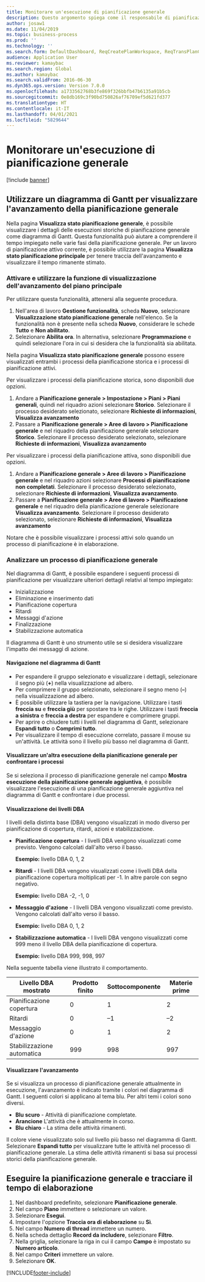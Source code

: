 ```yaml
---
title: Monitorare un'esecuzione di pianificazione generale
description: Questo argomento spiega come il responsabile di pianificazione della produzione può vedere se è in corso un'esecuzione di pianificazione generale.
author: josaw1
ms.date: 11/04/2019
ms.topic: business-process
ms.prod: ''
ms.technology: ''
ms.search.form: DefaultDashboard, ReqCreatePlanWorkspace, ReqTransPlanCard, SysQueryForm, InventItemIdLookupSimple, ReqLog, ReqProcessTaskTrace
audience: Application User
ms.reviewer: kamaybac
ms.search.region: Global
ms.author: kamaybac
ms.search.validFrom: 2016-06-30
ms.dyn365.ops.version: Version 7.0.0
ms.openlocfilehash: a1733562768b3fe869f326bbfb47b6135a91b5cb
ms.sourcegitcommit: 0e8db169c3f90bd750826af76709ef5d621fd377
ms.translationtype: HT
ms.contentlocale: it-IT
ms.lasthandoff: 04/01/2021
ms.locfileid: "5829644"
---
```

# <a name="monitor-a-master-planning-run"></a>Monitorare un'esecuzione di pianificazione generale

[!include [banner](../../includes/banner.md)]

## <a name="use-a-gantt-chart-to-visualize-master-planning-progress"></a>Utilizzare un diagramma di Gantt per visualizzare l'avanzamento della pianificazione generale

Nella pagina **Visualizza stato pianificazione generale**, è possibile visualizzare i dettagli delle esecuzioni storiche di pianificazione generale come diagramma di Gantt. Questa funzionalità può aiutare a comprendere il tempo impiegato nelle varie fasi della pianificazione generale. Per un lavoro di pianificazione attivo corrente, è possibile utilizzare la pagina **Visualizza stato pianificazione principale** per tenere traccia dell'avanzamento e visualizzare il tempo rimanente stimato.

### <a name="turn-on-and-use-the-master-plan-progress-visualization-feature"></a>Attivare e utilizzare la funzione di visualizzazione dell'avanzamento del piano principale

Per utilizzare questa funzionalità, attenersi alla seguente procedura.

1. Nell'area di lavoro **Gestione funzionalità**, scheda **Nuovo**, selezionare **Visualizzazione stato pianificazione generale** nell'elenco. Se la funzionalità non è presente nella scheda **Nuovo**, considerare le schede **Tutto** e **Non abilitato**.
1. Selezionare **Abilita ora**. In alternativa, selezionare **Programmazione** e quindi selezionare l'ora in cui si desidera che la funzionalità sia abilitata.

Nella pagina **Visualizza stato pianificazione generale** possono essere visualizzati entrambi i processi della pianificazione storica e i processi di pianificazione attivi. 

Per visualizzare i processi della pianificazione storica, sono disponibili due opzioni. 

1. Andare a **Pianificazione generale \> Impostazione \> Piani \> Piani generali**, quindi nel riquadro azioni selezionare **Storico**. Selezionare il processo desiderato selezionato, selezionare **Richieste di informazioni**, **Visualizza avanzamento**
1. Passare a **Pianificazione generale \> Aree di lavoro \> Pianificazione generale** e nel riquadro della pianificazione generale selezionare **Storico**. Selezionare il processo desiderato selezionato, selezionare **Richieste di informazioni**, **Visualizza avanzamento**

Per visualizzare i processi della pianificazione attiva, sono disponibili due opzioni. 
1. Andare a **Pianificazione generale \> Aree di lavoro \> Pianificazione generale** e nel riquadro azioni selezionare **Processi di pianificazione non completati**. Selezionare il processo desiderato selezionato, selezionare **Richieste di informazioni**, **Visualizza avanzamento**.
1. Passare a **Pianificazione generale \> Aree di lavoro \> Pianificazione generale** e nel riquadro della pianificazione generale selezionare **Visualizza avanzamento**. Selezionare il processo desiderato selezionato, selezionare **Richieste di informazioni**, **Visualizza avanzamento**

Notare che è possibile visualizzare i processi attivi solo quando un processo di pianificazione è in elaborazione.

### <a name="analyze-a-master-planning-job"></a>Analizzare un processo di pianificazione generale

Nel diagramma di Gantt, è possibile espandere i seguenti processi di pianificazione per visualizzare ulteriori dettagli relativi al tempo impiegato:

- Inizializzazione
- Eliminazione e inserimento dati
- Pianificazione copertura
- Ritardi
- Messaggi d'azione
- Finalizzazione
- Stabilizzazione automatica

Il diagramma di Gantt è uno strumento utile se si desidera visualizzare l'impatto dei messaggi di azione.

#### <a name="navigation-in-the-gantt-chart"></a>Navigazione nel diagramma di Gantt

- Per espandere il gruppo selezionato e visualizzare i dettagli, selezionare il segno più (**+**) nella visualizzazione ad albero.
- Per comprimere il gruppo selezionato, selezionare il segno meno (**–**) nella visualizzazione ad albero.
- È possibile utilizzare la tastiera per la navigazione. Utilizzare i tasti **freccia su** e **freccia giù** per spostare tra le righe. Utilizzare i tasti **freccia a sinistra** e **freccia a destra** per espandere e comprimere gruppi.
- Per aprire o chiudere tutti i livelli nel diagramma di Gantt, selezionare **Espandi tutto** o **Comprimi tutto**.
- Per visualizzare il tempo di esecuzione correlato, passare il mouse su un'attività. Le attività sono il livello più basso nel diagramma di Gantt.

#### <a name="view-an-additional-master-planning-run-to-compare-jobs"></a>Visualizzare un'altra esecuzione della pianificazione generale per confrontare i processi

Se si seleziona il processo di pianificazione generale nel campo **Mostra esecuzione della pianificazione generale aggiuntiva**, è possibile visualizzare l'esecuzione di una pianificazione generale aggiuntiva nel diagramma di Gantt e confrontare i due processi.

#### <a name="bom-level-display"></a>Visualizzazione dei livelli DBA

I livelli della distinta base (DBA) vengono visualizzati in modo diverso per pianificazione di copertura, ritardi, azioni e stabilizzazione.

- **Pianificazione copertura** - I livelli DBA vengono visualizzati come previsto. Vengono calcolati dall'alto verso il basso.

    **Esempio:** livello DBA 0, 1, 2

- **Ritardi** - I livelli DBA vengono visualizzati come i livelli DBA della pianificazione copertura moltiplicati per -1. In altre parole con segno negativo.

    **Esempio:** livello DBA -2, -1, 0

- **Messaggio d'azione** - I livelli DBA vengono visualizzati come previsto. Vengono calcolati dall'alto verso il basso.

    **Esempio:** livello DBA 0, 1, 2

- **Stabilizzazione automatica** - I livelli DBA vengono visualizzati come 999 meno il livello DBA della pianificazione di copertura.

    **Esempio:** livello DBA 999, 998, 997

Nella seguente tabella viene illustrato il comportamento.

| Livello DBA mostrato | Prodotto finito | Sottocomponente | Materie prime |
|---|---|---|---|
| Pianificazione copertura | 0 | 1 | 2 |
| Ritardi | 0 | –1 | –2 |
| Messaggio d'azione | 0 | 1 | 2 |
| Stabilizzazione automatica | 999 | 998 | 997 |

#### <a name="visualize-progress"></a>Visualizzare l'avanzamento

Se si visualizza un processo di pianificazione generale attualmente in esecuzione, l'avanzamento è indicato tramite i colori nel diagramma di Gantt. I seguenti colori si applicano al tema blu. Per altri temi i colori sono diversi.

- **Blu scuro** - Attività di pianificazione completate.
- **Arancione** L'attività che è attualmente in corso.
- **Blu chiaro** - La stima delle attività rimanenti.

Il colore viene visualizzato solo sul livello più basso nel diagramma di Gantt. Selezionare **Espandi tutto** per visualizzare tutte le attività nel processo di pianificazione generale. La stima delle attività rimanenti si basa sui processi storici della pianificazione generale.

## <a name="run-master-planning-and-track-processing-time"></a>Eseguire la pianificazione generale e tracciare il tempo di elaborazione

1. Nel dashboard predefinito, selezionare **Pianificazione generale**.
1. Nel campo **Piano** immettere o selezionare un valore.
1. Selezionare **Esegui**.
1. Impostare l'opzione **Traccia ora di elaborazione** su **Sì**.
1. Nel campo **Numero di thread** immettere un numero.
1. Nella scheda dettaglio **Record da includere**, selezionare **Filtro**.
1. Nella griglia, selezionare la riga in cui il campo **Campo** è impostato su **Numero articolo**.
1. Nel campo **Criteri** immettere un valore.
1. Selezionare **OK**.


[!INCLUDE[footer-include](../../../includes/footer-banner.md)]